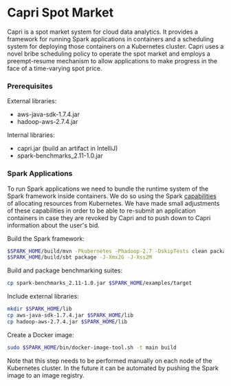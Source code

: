 # Capri Spot Market #

Capri is a spot market system for cloud data analytics. It provides a framework for running Spark applications in containers and a scheduling system for deploying those containers on a Kubernetes cluster. Capri uses a novel bribe scheduling policy to operate the spot market and employs a preempt-resume mechanism to allow applications to make progress in the face of a time-varying spot price.

### Prerequisites ###
External libraries:

* aws-java-sdk-1.7.4.jar
* hadoop-aws-2.7.4.jar

Internal libraries:

* capri.jar (build an artifact in IntelliJ)
* spark-benchmarks_2.11-1.0.jar 

### Spark Applications ###
To run Spark applications we need to bundle the runtime system of the Spark framework inside containers. We do so using the Spark [capabilities](https://spark.apache.org/docs/latest/running-on-kubernetes.html) of allocating resources from Kubernetes. We have made small adjustments of these capabilities in order to be able to re-submit an application containers in case they are revoked by Capri and to push down to Capri information about the user's bid.

Build the Spark framework:
```bash
$SPARK_HOME/build/mvn -Pkubernetes -Phadoop-2.7 -DskipTests clean package
$SPARK_HOME/build/sbt package -J-Xmx2G -J-Xss2M
```

Build and package benchmarking suites:
```bash
cp spark-benchmarks_2.11-1.0.jar $SPARK_HOME/examples/target
```

Include external libraries:
```bash
mkdir $SPARK_HOME/lib
cp aws-java-sdk-1.7.4.jar $SPARK_HOME/lib
cp hadoop-aws-2.7.4.jar $SPARK_HOME/lib
```

Create a Docker image:
```bash
sudo $SPARK_HOME/bin/docker-image-tool.sh -t main build
```

Note that this step needs to be performed manually on each node of the Kubernetes cluster. In the future it can be automated by pushing the Spark image to an image registry.


